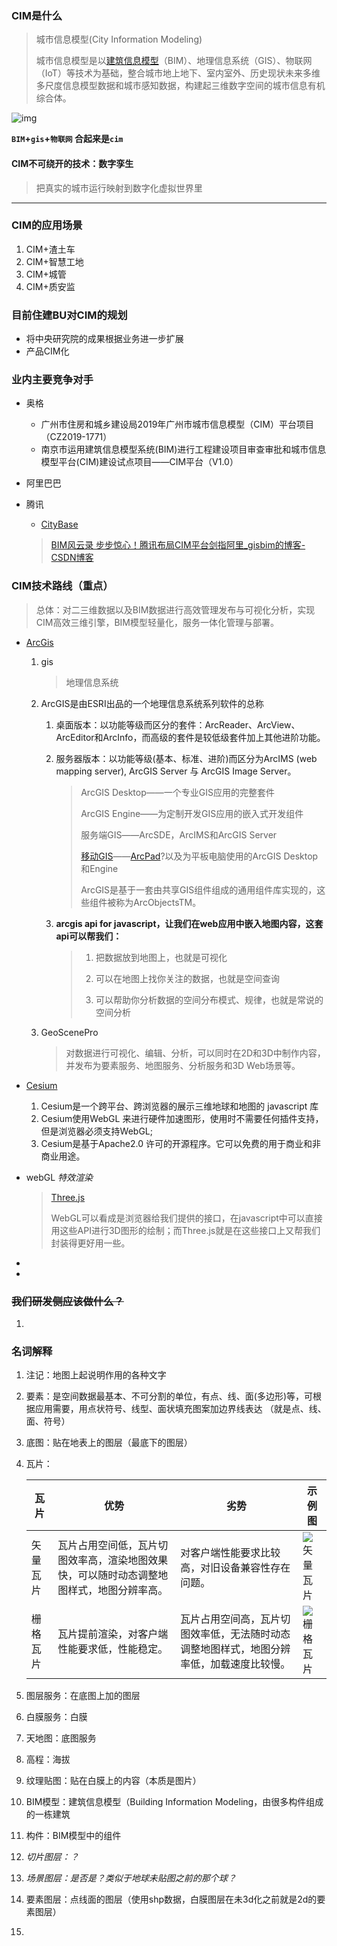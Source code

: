 ### CIM是什么

> 城市信息模型(City Information Modeling)
>
> 城市信息模型是以[建筑信息模型](https://baike.baidu.com/item/建筑信息模型/5034795)（BIM）、地理信息系统（GIS）、物联网（IoT）等技术为基础，整合城市地上地下、室内室外、历史现状未来多维多尺度信息模型数据和城市感知数据，构建起三维数字空间的城市信息有机综合体。

![img](https://bkimg.cdn.bcebos.com/pic/1f178a82b9014a909e71e000a0773912b21beec4?x-bce-process=image/watermark,image_d2F0ZXIvYmFpa2UyMjA=,g_7,xp_5,yp_5/format,f_auto)



**`BIM`+`gis`+`物联网` 合起来是`cim`**

#### CIM不可绕开的技术：数字孪生

> 把真实的城市运行映射到数字化虚拟世界里

---

### CIM的应用场景

1. CIM+渣土车
2. CIM+智慧工地
3. CIM+城管
4. CIM+质安监

### 目前住建BU对CIM的规划

- 将中央研究院的成果根据业务进一步扩展
- 产品CIM化

### 业内主要竞争对手

- 奥格

  - 广州市住房和城乡建设局2019年广州市城市信息模型（CIM）平台项目（CZ2019-1771）
  - 南京市运用建筑信息模型系统(BIM)进行工程建设项目审查审批和城市信息模型平台(CIM)建设试点项目——CIM平台（V1.0）

- 阿里巴巴

- 腾讯

  - [CityBase](https://citybase.qq.com/)

  > [BIM风云录 步步惊心！腾讯布局CIM平台剑指阿里_gisbim的博客-CSDN博客](https://blog.csdn.net/gisbim/article/details/106044001)

  

### CIM技术路线（重点）

> 总体：对二三维数据以及BIM数据进行高效管理发布与可视化分析，实现CIM高效三维引擎，BIM模型轻量化，服务一体化管理与部署。 

- [ArcGis](https://developers.arcgis.com/javascript/latest/)
  
  1. gis
  
     > 地理信息系统
  
  2. ArcGIS是由ESRI出品的一个地理信息系统系列软件的总称
     1. 桌面版本：以功能等级而区分的套件：ArcReader、ArcView、ArcEditor和ArcInfo，而高级的套件是较低级套件加上其他进阶功能。
  
     2. 服务器版本：以功能等级(基本、标准、进阶)而区分为ArcIMS (web mapping server), ArcGIS Server 与 ArcGIS Image Server。
  
        > ArcGIS Desktop――一个专业GIS应用的完整套件
        >
        > ArcGIS Engine――为定制开发GIS应用的嵌入式开发组件
        >
        > 服务端GIS――ArcSDE，ArcIMS和ArcGIS Server
        >
        > [移动GIS](https://baike.baidu.com/item/移动GIS/2189926)――[ArcPad](https://baike.baidu.com/item/ArcPad)?以及为平板电脑使用的ArcGIS Desktop和Engine
        >
        > ArcGIS是基于一套由共享GIS组件组成的通用组件库实现的，这些组件被称为ArcObjectsTM。
  
     3. **arcgis api for javascript，让我们在web应用中嵌入地图内容，这套api可以帮我们：**
  
        > 1. 把数据放到地图上，也就是可视化
        >
        > 2. 可以在地图上找你关注的数据，也就是空间查询
        > 3. 可以帮助你分析数据的空间分布模式、规律，也就是常说的空间分析
  
  3. GeoScenePro
  
     > 对数据进行可视化、编辑、分析，可以同时在2D和3D中制作内容，并发布为要素服务、地图服务、分析服务和3D Web场景等。
  
- [Cesium](https://blog.csdn.net/u011365716/article/details/94591358?spm=1001.2014.3001.5502)
  
  1. Cesium是一个跨平台、跨浏览器的展示三维地球和地图的 javascript 库
  2. Cesium使用WebGL 来进行硬件加速图形，使用时不需要任何插件支持，但是浏览器必须支持WebGL;
  3. Cesium是基于Apache2.0 许可的开源程序。它可以免费的用于商业和非商业用途。
  
- webGL *特效渲染*

  > [Three.js](https://techbrood.com/threejs/docs/)
  >
  > WebGL可以看成是浏览器给我们提供的接口，在javascript中可以直接用这些API进行3D图形的绘制；而Three.js就是在这些接口上又帮我们封装得更好用一些。

- 

- 

### ~~我们研发侧应该做什么？~~

1. 



### 名词解释

1. 注记：地图上起说明作用的各种文字

2. 要素：是空间数据最基本、不可分割的单位，有点、线、面(多边形)等，可根据应用需要，用点状符号、线型、面状填充图案加边界线表达  （就是点、线、面、符号）

3. 底图：贴在地表上的图层（最底下的图层）

4. 瓦片：

   | 瓦片     | 优势                                                         | 劣势                                                         | 示例图                                                       |
   | -------- | ------------------------------------------------------------ | ------------------------------------------------------------ | ------------------------------------------------------------ |
   | 矢量瓦片 | 瓦片占用空间低，瓦片切图效率高，渲染地图效果快，可以随时动态调整地图样式，地图分辨率高。 | 对客户端性能要求比较高，对旧设备兼容性存在问题。             | ![矢量瓦片](https://ts1.cn.mm.bing.net/th?id=OIP-C.E1-ZXNrF20-XdSzcRa8lXwAAAA&w=182&h=170&c=8&rs=1&qlt=90&o=6&dpr=1.2&pid=3.1&rm=2) |
   | 栅格瓦片 | 瓦片提前渲染，对客户端性能要求低，性能稳定。                 | 瓦片占用空间高，瓦片切图效率低，无法随时动态调整地图样式，地图分辨率低，加载速度比较慢。 | ![栅格瓦片](https://img-blog.csdnimg.cn/20190505211052428.png) |

   

5. 图层服务：在底图上加的图层

6. 白膜服务：白膜

7. 天地图：底图服务

8. 高程：海拔

9. 纹理贴图：贴在白膜上的内容（本质是图片）

10. BIM模型：建筑信息模型（Building Information Modeling，由很多构件组成的一栋建筑

11. 构件：BIM模型中的组件

12. *切片图层：？*

13. *场景图层：是否是？类似于地球未贴图之前的那个球？*

14. 要素图层：点线面的图层（使用shp数据，白膜图层在未3d化之前就是2d的要素图层）

12. 